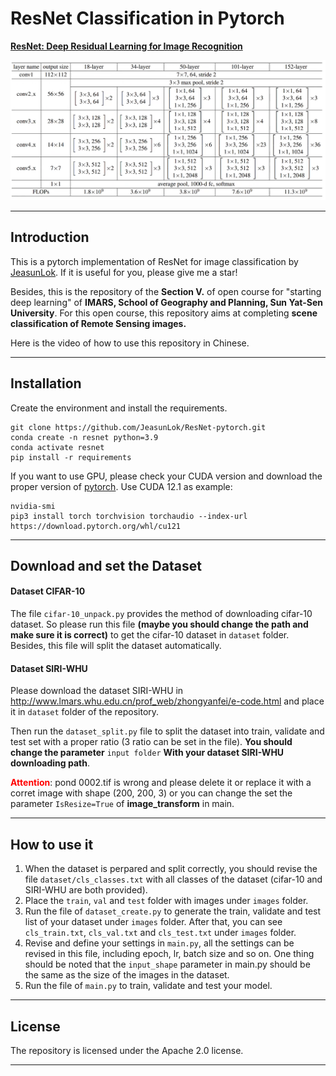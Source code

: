 # ResNet Classification in Pytorch
<b>[ResNet: Deep Residual Learning for Image Recognition](https://arxiv.org/abs/1512.03385)</b>

![](utils/ResNet.png)

***
## Introduction
This is a pytorch implementation of ResNet for image classification by [JeasunLok](https://github.com/JeasunLok). If it is useful for you, please give me a star!

Besides, this is the repository of the <b>Section V.</b> of open course for "starting deep learning" of <b>IMARS, School of Geography and Planning, Sun Yat-Sen University</b>. For this open course, this repository aims at completing <b>scene classification of Remote Sensing images.</b>

Here is the video of how to use this repository in Chinese.
***

## Installation
Create the environment and install the requirements.
```
git clone https://github.com/JeasunLok/ResNet-pytorch.git
conda create -n resnet python=3.9
conda activate resnet
pip install -r requirements
```
If you want to use GPU, please check your CUDA version and download the proper version of [pytorch](https://pytorch.org/get-started/locally/). Use CUDA 12.1 as example:
```
nvidia-smi
pip3 install torch torchvision torchaudio --index-url https://download.pytorch.org/whl/cu121
```
***

## Download and set the Dataset
#### Dataset CIFAR-10
The file ```cifar-10_unpack.py``` provides the method of downloading cifar-10 dataset. So please run this file <b>(maybe you should change the path and make sure it is correct)</b> to get the cifar-10 dataset in ```dataset``` folder. Besides, this file will split the dataset automatically.

#### Dataset SIRI-WHU
Please download the dataset SIRI-WHU in http://www.lmars.whu.edu.cn/prof_web/zhongyanfei/e-code.html and place it in ```dataset``` folder of the repository.

Then run the ```dataset_split.py``` file to split the dataset into train, validate and test set with a proper ratio (3 ratio can be set in the file). <b>You should change the parameter</b> ```input folder``` <b>With your dataset SIRI-WHU downloading path</b>.

<b><font color='red'>Attention</font></b>: pond 0002.tif is wrong and please delete it or replace it with a corret image with shape (200, 200, 3) or you can change the set the parameter ```IsResize=True``` of <b>image_transform</b> in main.
***

## How to use it
1. When the dataset is perpared and split correctly, you should revise the file ```dataset/cls_classes.txt``` with all classes of the dataset (cifar-10 and SIRI-WHU are both provided).
2. Place the ```train```, ```val``` and ```test``` folder with images under ```images``` folder.
3. Run the file of ```dataset_create.py``` to generate the train, validate and test list of your dataset under ```images``` folder. After that, you can see ```cls_train.txt```, ```cls_val.txt``` and ```cls_test.txt``` under ```images``` folder.
4. Revise and define your settings in ```main.py```, all the settings can be revised in this file, including epoch, lr, batch size and so on. One thing should be noted that the ```input_shape``` parameter in main.py should be the same as the size of the images in the dataset.
5. Run the file of ```main.py``` to train, validate and test your model.
***

## License
The repository is licensed under the Apache 2.0 license.
***